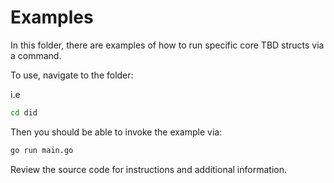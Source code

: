 # Examples

In this folder, there are examples of how to run specific 
core TBD structs via a command. 

To use, navigate to the folder:

i.e 

``` sh
cd did
```

Then you should be able to invoke the example via: 

``` sh
go run main.go
```

Review the source code for instructions and additional information.
